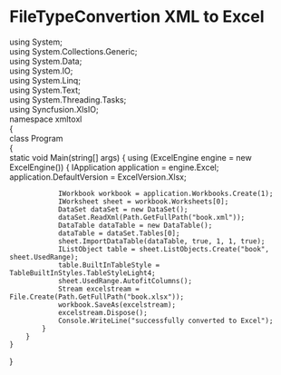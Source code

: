 # FileTypeConvertion XML to Excel

using System;
</br>
using System.Collections.Generic;
</br>
using System.Data;
</br>
using System.IO;
</br>
using System.Linq;
</br>
using System.Text;
</br>
using System.Threading.Tasks;
</br>
using Syncfusion.XlsIO;
</br>
namespace xmltoxl
</br>
{
</br>
    class Program
    </br>
    {
    </br>
        static void Main(string[] args)
        {
            using (ExcelEngine engine = new ExcelEngine())
            {
                IApplication application = engine.Excel;
                application.DefaultVersion = ExcelVersion.Xlsx;

                IWorkbook workbook = application.Workbooks.Create(1);
                IWorksheet sheet = workbook.Worksheets[0];
                DataSet dataSet = new DataSet();
                dataSet.ReadXml(Path.GetFullPath("book.xml"));
                DataTable dataTable = new DataTable();
                dataTable = dataSet.Tables[0];
                sheet.ImportDataTable(dataTable, true, 1, 1, true);
                IListObject table = sheet.ListObjects.Create("book", sheet.UsedRange);
                table.BuiltInTableStyle = TableBuiltInStyles.TableStyleLight4;
                sheet.UsedRange.AutofitColumns();
                Stream excelstream = File.Create(Path.GetFullPath("book.xlsx"));
                workbook.SaveAs(excelstream);
                excelstream.Dispose();
                Console.WriteLine("successfully converted to Excel");
            }
        }
    }
}
